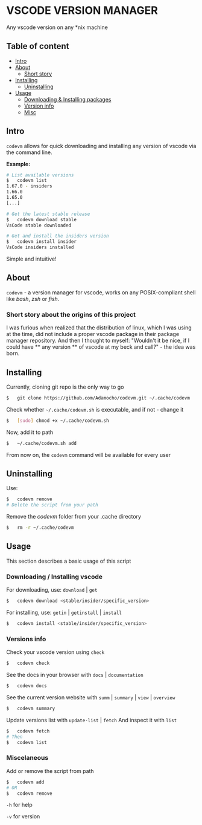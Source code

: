 # VSCODE VERSION MANAGER

Any vscode version on any \*nix machine

## Table of content
- [Intro](#intro)
- [About](#about)
    - [Short story](#short-story-about-the-origins-of-this-project)
- [Installing](#installing)
    - [Uninstalling](#uninstalling)
- [Usage](#usage)
    - [Downloading & Installing packages](#downloading--installing-vscode)
    - [Version info](#versions-info)
    - [Misc](#miscelaneous)

## Intro

`codevm` allows for quick downloading and installing any version of vscode via the command line.

**Example:**
```sh
# List available versions
$   codevm list
1.67.0 - insiders
1.66.0
1.65.0
[...]

# Get the latest stable release
$   codevm download stable
VsCode stable downloaded

# Get and install the insiders version
$   codevm install insider
VsCode insiders installed
```

Simple and intuitive!

## About

`codevm` - a version manager for vscode, works on any POSIX-compliant shell like *bash*, *zsh* or *fish*.

### Short story about the origins of this project

I was furious when realized that the distribution of linux, which I was using at the time, did not include a proper vscode package in their package manager repository. And then I thought to myself: "Wouldn't it be nice, if I could have ** any version ** of vscode at my beck and call?" - the idea was born.

## Installing

Currently, cloning git repo is the only way to go
```sh
$   git clone https://github.com/Adamocho/codevm.git ~/.cache/codevm
```
Check whether `~/.cache/codevm.sh` is executable, and if not - change it
```sh
$   [sudo] chmod +x ~/.cache/codevm.sh
```

Now, add it to path
```sh
$   ~/.cache/codevm.sh add
```
From now on, the `codevm` command will be available for every user

## Uninstalling

Use:
```sh
$   codevm remove
# Delete the script from your path
```
Remove the *codevm* folder from your .cache directory
```sh
$   rm -r ~/.cache/codevm
```

## Usage

This section describes a basic usage of this script

### Downloading / Installing vscode

For downloading, use: `download` | `get`
```sh
$   codevm download <stable/insider/specific_version>
```

For installing, use: `getin` | `getinstall` | `install`
```sh
$   codevm install <stable/insider/specific_version>
```

### Versions info

Check your vscode version using `check`
```sh
$   codevm check
```

See the docs in your browser with `docs` | `documentation`
```sh
$   codevm docs
```

See the current version website with `summ` | `summary` | `view` | `overview`
```sh
$   codevm summary
```

Update versions list with `update-list` | `fetch`
And inspect it with `list`
```sh
$   codevm fetch
# Then
$   codevm list
```
### Miscelaneous

Add or remove the script from path
```sh
$   codevm add
# OR
$   codevm remove
```

`-h` for help

`-v` for version
